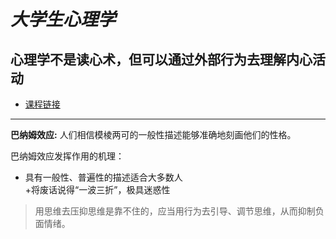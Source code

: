 # *大学生心理学*<br>
## 心理学不是读心术，但可以通过外部行为去理解内心活动<br>
* [课程链接](https://www.icourse163.org/spoc/learn/NWPU-1450414167?tid=1450863455#/learn/announce)
___

**巴纳姆效应:** 人们相信模棱两可的一般性描述能够准确地刻画他们的性格。

巴纳姆效应发挥作用的机理：<br>
+ 具有一般性、普遍性的描述适合大多数人<br>
+将废话说得“一波三折”，极具迷惑性<br>

> 用思维去压抑思维是靠不住的，应当用行为去引导、调节思维，从而抑制负面情绪。
